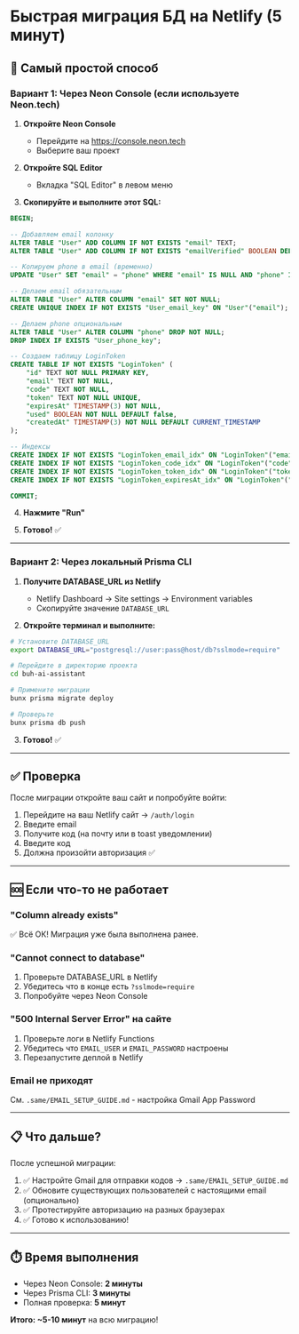 # Быстрая миграция БД на Netlify (5 минут)

## 🎯 Самый простой способ

### Вариант 1: Через Neon Console (если используете Neon.tech)

1. **Откройте Neon Console**
   - Перейдите на https://console.neon.tech
   - Выберите ваш проект

2. **Откройте SQL Editor**
   - Вкладка "SQL Editor" в левом меню

3. **Скопируйте и выполните этот SQL:**

```sql
BEGIN;

-- Добавляем email колонку
ALTER TABLE "User" ADD COLUMN IF NOT EXISTS "email" TEXT;
ALTER TABLE "User" ADD COLUMN IF NOT EXISTS "emailVerified" BOOLEAN DEFAULT false;

-- Копируем phone в email (временно)
UPDATE "User" SET "email" = "phone" WHERE "email" IS NULL AND "phone" IS NOT NULL;

-- Делаем email обязательным
ALTER TABLE "User" ALTER COLUMN "email" SET NOT NULL;
CREATE UNIQUE INDEX IF NOT EXISTS "User_email_key" ON "User"("email");

-- Делаем phone опциональным
ALTER TABLE "User" ALTER COLUMN "phone" DROP NOT NULL;
DROP INDEX IF EXISTS "User_phone_key";

-- Создаем таблицу LoginToken
CREATE TABLE IF NOT EXISTS "LoginToken" (
    "id" TEXT NOT NULL PRIMARY KEY,
    "email" TEXT NOT NULL,
    "code" TEXT NOT NULL,
    "token" TEXT NOT NULL UNIQUE,
    "expiresAt" TIMESTAMP(3) NOT NULL,
    "used" BOOLEAN NOT NULL DEFAULT false,
    "createdAt" TIMESTAMP(3) NOT NULL DEFAULT CURRENT_TIMESTAMP
);

-- Индексы
CREATE INDEX IF NOT EXISTS "LoginToken_email_idx" ON "LoginToken"("email");
CREATE INDEX IF NOT EXISTS "LoginToken_code_idx" ON "LoginToken"("code");
CREATE INDEX IF NOT EXISTS "LoginToken_token_idx" ON "LoginToken"("token");
CREATE INDEX IF NOT EXISTS "LoginToken_expiresAt_idx" ON "LoginToken"("expiresAt");

COMMIT;
```

4. **Нажмите "Run"**

5. **Готово!** ✅

---

### Вариант 2: Через локальный Prisma CLI

1. **Получите DATABASE_URL из Netlify**
   - Netlify Dashboard → Site settings → Environment variables
   - Скопируйте значение `DATABASE_URL`

2. **Откройте терминал и выполните:**

```bash
# Установите DATABASE_URL
export DATABASE_URL="postgresql://user:pass@host/db?sslmode=require"

# Перейдите в директорию проекта
cd buh-ai-assistant

# Примените миграции
bunx prisma migrate deploy

# Проверьте
bunx prisma db push
```

3. **Готово!** ✅

---

## ✅ Проверка

После миграции откройте ваш сайт и попробуйте войти:

1. Перейдите на ваш Netlify сайт → `/auth/login`
2. Введите email
3. Получите код (на почту или в toast уведомлении)
4. Введите код
5. Должна произойти авторизация ✅

---

## 🆘 Если что-то не работает

### "Column already exists"
✅ Всё ОК! Миграция уже была выполнена ранее.

### "Cannot connect to database"
1. Проверьте DATABASE_URL в Netlify
2. Убедитесь что в конце есть `?sslmode=require`
3. Попробуйте через Neon Console

### "500 Internal Server Error" на сайте
1. Проверьте логи в Netlify Functions
2. Убедитесь что `EMAIL_USER` и `EMAIL_PASSWORD` настроены
3. Перезапустите деплой в Netlify

### Email не приходят
См. `.same/EMAIL_SETUP_GUIDE.md` - настройка Gmail App Password

---

## 📋 Что дальше?

После успешной миграции:

1. ✅ Настройте Gmail для отправки кодов → `.same/EMAIL_SETUP_GUIDE.md`
2. ✅ Обновите существующих пользователей с настоящими email (опционально)
3. ✅ Протестируйте авторизацию на разных браузерах
4. ✅ Готово к использованию!

---

## ⏱️ Время выполнения

- Через Neon Console: **2 минуты**
- Через Prisma CLI: **3 минуты**
- Полная проверка: **5 минут**

**Итого: ~5-10 минут** на всю миграцию!
